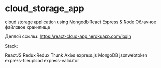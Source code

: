 # cloud_storage_app
cloud storage application using Mongodb React Express &amp; Node
Облачное файловое хранилище 

Деплой ссылка: https://react-cloud-app.herokuapp.com/login

Stack:

ReactJS
Redux
Redux Thunk
Axios
express.js
MongoDB
jsonwebtoken
express-fileupload
express-validator
